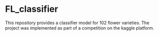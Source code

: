 # FL_classifier
This repository provides a classifier model for 102 flower varieties. The project was implemented as part of a competition on the kaggle platform.
